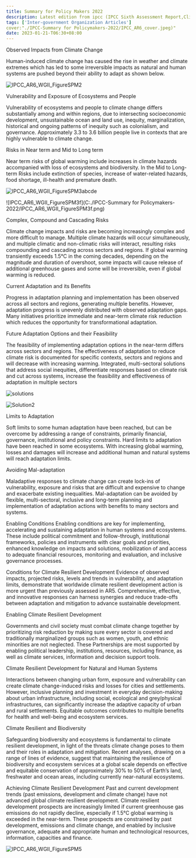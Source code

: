 ```yaml
---
title: Summary for Policy Makers 2022
description: Latest edition from ipcc (IPCC Sixth Assessment Report,Climate Change 2022: Impacts, Adaptation and Vulnerability)
tags: ['Inter-government Organization Articles']
cover:"./IPCC-Summary for Policymakers-2022/IPCC_AR6_cover.jpeg)"
date: 2023-01-21-T06:30+08:00
---
```


Observed Impacts from Climate Change

Human-induced climate change has caused the rise in weather and climate extremes which has led to some irreversible impacts as natural and human systems are pushed beyond their ability to adapt as shown below.

![IPCC_AR6_WGII_FigureSPM2](C:./IPCC-Summary-for-Policymakers-2022/IPCC_AR6_WGII_FigureSPM2.png)



Vulnerability and Exposure of Ecosystems and People

Vulnerability of ecosystems and people to climate change differs substantially among and within regions, due to intersecting socioeconomic development, unsustainable ocean and land use, inequity, marginalization, historical and ongoing patterns of inequity such as colonialism, and governance. Approximately 3.3 to 3.6 billion people live in contexts that are highly vulnerable to climate change.





Risks in Near term and Mid to Long term 

Near term risks of global warming include increases in climate hazards accompanied with loss of ecosystems and biodiversity. In the Mid to Long-term Risks include extinction of species, increase of water-related hazards, food shortage, ill-health and premature death.



![IPCC_AR6_WGII_FigureSPM3abcde](C:./IPCC-Summary-for-Policymakers-2022/IPCC_AR6_WGII_FigureSPM3abcde.png)





![IPCC_AR6_WGII_FigureSPM3f](C:./IPCC-Summary for Policymakers-2022/IPCC_AR6_WGII_FigureSPM3f.png)

Complex, Compound and Cascading Risks

Climate change impacts and risks are becoming increasingly complex and more difficult to manage. Multiple climate hazards will occur simultaneously, and multiple climatic and non-climatic risks will interact, resulting risks compounding and cascading across sectors and regions. If global warming transiently exceeds 1.5°C in the coming decades, depending on the magnitude and duration of overshoot, some impacts will cause release of additional greenhouse gases and some will be irreversible, even if global warming is reduced.



Current Adaptation and its Benefits

Progress in adaptation planning and implementation has been observed across all sectors and regions, generating multiple benefits. However, adaptation progress is unevenly distributed with observed adaptation gaps. Many initiatives prioritize immediate and near-term climate risk reduction which reduces the opportunity for transformational adaptation.



Future Adaptation Options and their Feasibility

The feasibility of implementing adaptation options in the near-term differs across sectors and regions. The effectiveness of adaptation to reduce climate risk is documented for specific contexts, sectors and regions and will decrease with increasing warming. Integrated, multi-sectoral solutions that address social inequities, differentiate responses based on climate risk and cut across systems, increase the feasibility and effectiveness of adaptation in multiple sectors 



![solutions](C:./IPCC-Summary-for-Policymakers-2022/solutions.png)

![Solution2](C:./IPCC-Summary-for-Policymakers-2022/Solution2.png)

Limits to Adaptation

Soft limits to some human adaptation have been reached, but can be overcome by addressing a range of constraints,
primarily financial, governance, institutional and policy constraints. Hard limits to adaptation have been reached in some ecosystems. With increasing global warming, losses and damages will increase and additional human and natural systems will reach adaptation limits. 



Avoiding Mal-adaptation

Maladaptive responses to climate change can create lock-ins of vulnerability, exposure and risks that are difficult and expensive to change and exacerbate existing inequalities. Mal-adaptation can be avoided by flexible, multi-sectoral, inclusive and long-term planning and implementation of adaptation actions with benefits to many sectors and systems.



Enabling Conditions
Enabling conditions are key for implementing, accelerating and sustaining adaptation in human systems and ecosystems. These include political commitment and follow-through, institutional frameworks, policies and instruments with clear goals and priorities, enhanced knowledge on impacts and solutions, mobilization of and access to adequate financial resources, monitoring and evaluation, and inclusive governance processes.



Conditions for Climate Resilient Development
Evidence of observed impacts, projected risks, levels and trends in vulnerability, and adaptation limits, demonstrate that
worldwide climate resilient development action is more urgent than previously assessed in AR5. Comprehensive, effective,
and innovative responses can harness synergies and reduce trade-offs between adaptation and mitigation to advance
sustainable development.



Enabling Climate Resilient Development

Governments and civil society must combat climate change together by prioritizing risk reduction by making sure every sector is covered and traditionally marginalized groups such as women, youth, and ethnic minorities are not neglected. These Partnerships are most supported by enabling political leadership, institutions, resources, including finance, as well as climate services, information and decision support tools.



Climate Resilient Development for Natural and Human Systems

Interactions between changing urban form, exposure and vulnerability can create climate change-induced risks and losses
for cities and settlements. However,  inclusive planning and investment in everyday decision-making about urban infrastructure, including social, ecological and grey/physical infrastructures, can significantly increase the adaptive capacity of urban and rural settlements. Equitable outcomes contributes to multiple benefits for health and well-being and ecosystem services. 



Climate Resilient and Biodiversity

Safeguarding biodiversity and ecosystems is fundamental to climate resilient development, in light of the threats climate
change poses to them and their roles in adaptation and mitigation. Recent analyses, drawing on a range of lines of evidence, suggest that maintaining the resilience of biodiversity and ecosystem services at a global scale depends on effective and equitable conservation of approximately 30% to 50% of Earth’s land, freshwater and ocean areas, including currently near-natural ecosystems.

Achieving Climate Resilient Development
Past and current development trends (past emissions, development and climate change) have not advanced global climate resilient development. Climate resilient development prospects are increasingly limited if current greenhouse gas emissions do not rapidly decline, especially if 1.5°C global warming is exceeded in the near-term. These prospects are constrained by past development, emissions and climate change, and enabled by inclusive governance, adequate and appropriate human and technological resources, information, capacities and finance.

![IPCC_AR6_WGII_FigureSPM5](C:./IPCC-Summary-for-Policymakers-2022/IPCC_AR6_WGII_FigureSPM5.png)